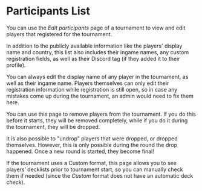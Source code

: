 # Participants List

You can use the *Edit participants* page of a tournament to view and edit players that registered for the tournament.

In addition to the publicly available information like the players' display name and country, this list also includes their ingame names, any custom registration fields, as well as their Discord tag (if they added it to their profile).

You can always edit the display name of any player in the tournament, as well as their ingame name. Players themselves can only edit their registration information while registration is still open, so in case any mistakes come up during the tournament, an admin would need to fix them here.

You can use this page to remove players from the tournament. If you do this before it starts, they will be removed completely, while if you do it during the tournament, they will be dropped.

It is also possible to "undrop" players that were dropped, or dropped themselves. However, this is only possible during the round the drop happened. Once a new round is started, they become final!

If the tournament uses a Custom format, this page allows you to see players’ decklists prior to tournament start, so you can manually check them if needed (since the *Custom* format does not have an automatic deck check).